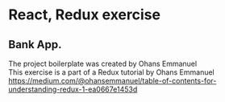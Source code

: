 # React, Redux exercise
## Bank App.
The project boilerplate was created by Ohans Emmanuel </br>
This exercise is a part of a Redux tutorial by Ohans Emmanuel
https://medium.com/@ohansemmanuel/table-of-contents-for-understanding-redux-1-ea0667e1453d